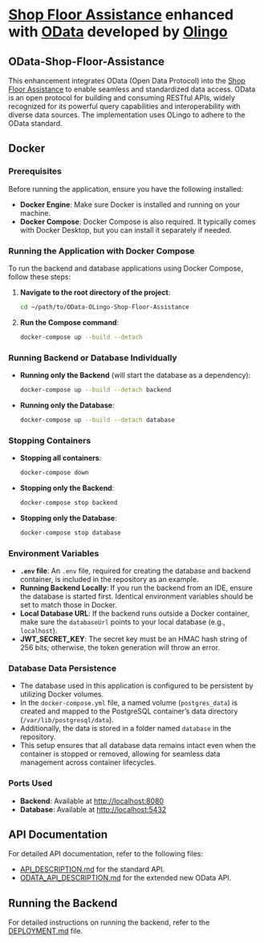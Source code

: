 # [Shop Floor Assistance](https://github.com/david-todorov/shop-floor-assistance) enhanced with [OData](https://www.odata.org/) developed by [Olingo](https://olingo.apache.org/)


## OData-Shop-Floor-Assistance

This enhancement integrates OData (Open Data Protocol) into the [Shop Floor Assistance](https://github.com/david-todorov/shop-floor-assistance) to enable seamless and standardized data access. OData is an open protocol for building and consuming RESTful APIs, widely recognized for its powerful query capabilities and interoperability with diverse data sources. The implementation uses OLingo to adhere to the OData standard.

## Docker

### Prerequisites

Before running the application, ensure you have the following installed:

- **Docker Engine**: Make sure Docker is installed and running on your machine.
- **Docker Compose**: Docker Compose is also required. It typically comes with Docker Desktop, but you can install it separately if needed.

### Running the Application with Docker Compose

To run the backend and database applications using Docker Compose, follow these steps:

1. **Navigate to the root directory of the project**:
   ```bash
   cd ~/path/to/OData-OLingo-Shop-Floor-Assistance
   ```

2. **Run the Compose command**:
   ```bash
   docker-compose up --build --detach
   ```

### Running Backend or Database Individually

- **Running only the Backend** (will start the database as a dependency):
   ```bash
   docker-compose up --build --detach backend
   ```

- **Running only the Database**:
   ```bash
   docker-compose up --build --detach database
   ```

### Stopping Containers

- **Stopping all containers**:
   ```bash
   docker-compose down
   ```

- **Stopping only the Backend**:
   ```bash
   docker-compose stop backend
   ```

- **Stopping only the Database**:
   ```bash
   docker-compose stop database
   ```

### Environment Variables

- **`.env` file**: An `.env` file, required for creating the database and backend container, is included in the repository as an example.
- **Running Backend Locally**: If you run the backend from an IDE, ensure the database is started first. Identical environment variables should be set to match those in Docker.
- **Local Database URL**: If the backend runs outside a Docker container, make sure the `databaseUrl` points to your local database (e.g., `localhost`).
- **JWT_SECRET_KEY**: The secret key must be an HMAC hash string of 256 bits; otherwise, the token generation will throw an error.

### Database Data Persistence

- The database used in this application is configured to be persistent by utilizing Docker volumes.
- In the `docker-compose.yml` file, a named volume (`postgres_data`) is created and mapped to the PostgreSQL container’s data directory (`/var/lib/postgresql/data`).
- Additionally, the data is stored in a folder named `database` in the repository.
- This setup ensures that all database data remains intact even when the container is stopped or removed, allowing for seamless data management across container lifecycles.

### Ports Used

- **Backend**: Available at [http://localhost:8080](http://localhost:8080)
- **Database**: Available at [http://localhost:5432](http://localhost:5432)

## API Documentation

For detailed API documentation, refer to the following files:
- [API_DESCRIPTION.md](backend/shop-floor-assistance-backend/API_DESCRIPTION.md) for the standard API.
- [ODATA_API_DESCRIPTION.md](backend/shop-floor-assistance-backend/ODATA_API_DESCRIPTION.md) for the extended new OData API.

## Running the Backend

For detailed instructions on running the backend, refer to the [DEPLOYMENT.md](backend/shop-floor-assistance-backend/DEPLOYMENT.md) file.